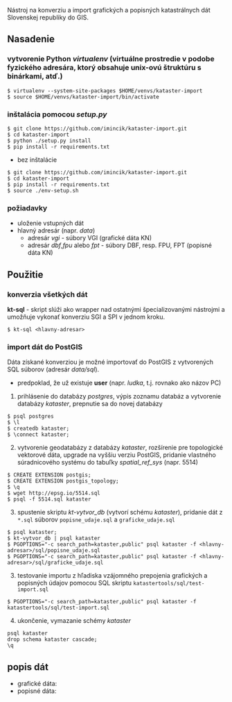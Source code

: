Nástroj na konverziu a import grafických a popisných katastrálnych dát Slovenskej republiky do GIS.

## Nasadenie
### vytvorenie Python *virtualenv* (virtuálne prostredie v podobe fyzického adresára, ktorý obsahuje unix-ovú štruktúru s binárkami, atď.)

```
$ virtualenv --system-site-packages $HOME/venvs/kataster-import
$ source $HOME/venvs/kataster-import/bin/activate
```

### inštalácia pomocou *setup.py*

```
$ git clone https://github.com/imincik/kataster-import.git
$ cd kataster-import
$ python ./setup.py install
$ pip install -r requirements.txt
````

* bez inštalácie

```
$ git clone https://github.com/imincik/kataster-import.git
$ cd kataster-import
$ pip install -r requirements.txt
$ source ./env-setup.sh
```

### požiadavky

* uloženie vstupných dát
 * hlavný adresár (napr. *data*)
   * adresár *vgi*                   - súbory VGI (grafické dáta KN)
   * adresár *dbf*,*fpu* alebo *fpt* - súbory DBF, resp. FPU, FPT (popisné dáta KN)

## Použitie

### konverzia všetkých dát
**kt-sql** - skript slúži ako wrapper nad ostatnými špecializovanými nástrojmi a umožňuje vykonať konverziu SGI a SPI v jednom kroku. 

```
$ kt-sql <hlavny-adresar>
```

### import dát do PostGIS
Dáta získané konverziou je možné importovať do PostGIS z vytvorených SQL súborov (adresár *data/sql*).

* predpoklad, že už existuje **user** (napr. *ludka*, t.j. rovnako ako názov PC)

1. prihlásenie do databázy *postgres*, výpis zoznamu databáz a vytvorenie databázy *kataster*, prepnutie sa do novej databázy

```
$ psql postgres
$ \l
$ createdb kataster;
$ \connect kataster;
```

2. vytvorenie geodatabázy z databázy *kataster*, rozšírenie pre topologické vektorové dáta, upgrade na vyššiu verziu PostGIS, pridanie vlastného súradnicového systému do tabuľky *spatial_ref_sys* (napr. 5514)

```
$ CREATE EXTENSION postgis;
$ CREATE EXTENSION postgis_topology;
$ \q
$ wget http://epsg.io/5514.sql
$ psql -f 5514.sql kataster
```

3. spustenie skriptu *kt-vytvor_db* (vytvorí schému *kataster*), pridanie dát
z `*.sql` súborov `popisne_udaje.sql` a `graficke_udaje.sql`

```
$ psql kataster;
$ kt-vytvor_db | psql kataster
$ PGOPTIONS="-c search_path=kataster,public" psql kataster -f <hlavny-adresar>/sql/popisne_udaje.sql
$ PGOPTIONS="-c search_path=kataster,public" psql kataster -f <hlavny-adresar>/sql/graficke_udaje.sql
```

3. testovanie importu z hľadiska vzájomného prepojenia grafických a popisných údajov pomocou SQL skriptu `katastertools/sql/test-import.sql`
```
$ PGOPTIONS="-c search_path=kataster,public" psql kataster -f katastertools/sql/test-import.sql
```

4. ukončenie, vymazanie schémy *kataster*

```
psql kataster
drop schema kataster cascade;
\q
```

## popis dát

* grafické dáta: 
* popisné dáta: 
